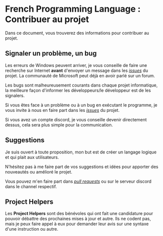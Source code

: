 # French Programming Language : Contribuer au projet

Dans ce document, vous trouverez des informations pour contribuer au projet.

## Signaler un problème, un bug

Les erreurs de Windows peuvent arriver, je vous conseille de faire une recherche sur Internet **avant** d'envoyer un message dans les _[issues](https://github.com/Program132/French-Programming-Language/issues)_ du projet.
La communauté de Microsoft peut déjà en avoir parlé sur un forum.

Les bugs sont malheureusement courants dans chaque projet informatique, la meilleure façon d'informer les développeurs/le développeur est de les signalers. 

Si vous êtes face à un problème ou à un bug en exécutant le programme, je vous invite à nous en faire part dans les _[issues](https://github.com/Program132/French-Programming-Language/issues)_ du projet.

Si vous avez un compte discord, je vous conseille devenir directement dessus, cela sera plus simple pour la communication.


## Suggestions

Je suis ouvert à toute proposition, mon but est de créer un langage logique et qui plait aux utilisateurs.

N'hésitez pas à me faire part de vos suggestions et idées pour apporter des nouveautés ou amélioré le projet.

Vous pouvez m'en faire part dans _[pull requests](https://github.com/Program132/French-Programming-Language/pulls)_ ou sur le serveur discord dans le channel respectif.


## Project Helpers

Les **Project Helpers** sont des bénévoles qui ont fait une candidature pour pouvoir débattre des prochaines mises à jour et autre. 
Ils ne codent pas, mais je peux faire appel à eux pour demander leur avis sur une syntaxe d'une instruction ou autre.
